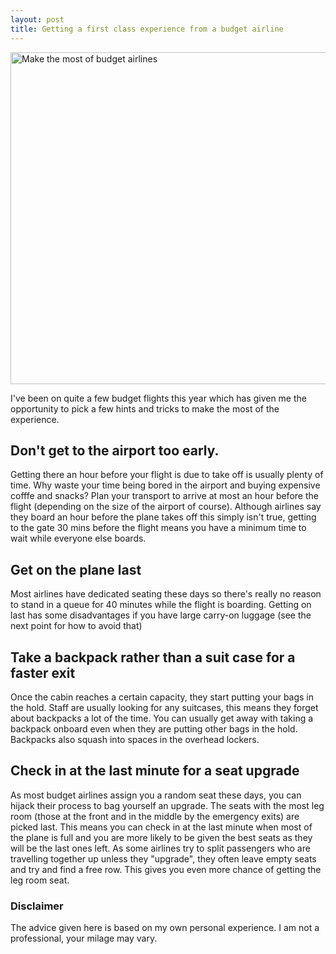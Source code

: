 ```yaml
---
layout: post
title: Getting a first class experience from a budget airline
---
```


<img src="https://s3-eu-west-1.amazonaws.com/matt-reid-images/airport.jpeg" alt="Make the most of budget airlines" height="531" width="800">

I've been on quite a few budget flights this year which has given me the opportunity to pick a few hints and tricks to make the most of the experience.

## Don't get to the airport too early.

Getting there an hour before your flight is due to take off is usually plenty of time. Why waste your time being bored in the airport and buying expensive cofffe and snacks? Plan your transport to arrive at most an hour before the flight (depending on the size of the airport of course). Although airlines say they board an hour before the plane takes off this simply isn't true, getting to the gate 30 mins before the flight means you have a minimum time to wait while everyone else boards.

## Get on the plane last

Most airlines have dedicated seating these days so there's really no reason to stand in a queue for 40 minutes while the flight is boarding. Getting on last has some disadvantages if you have large carry-on luggage (see the next point for how to avoid that)

## Take a backpack rather than a suit case for a faster exit

Once the cabin reaches a certain capacity, they start putting your bags in the hold. Staff are usually looking for any suitcases, this means they forget about backpacks a lot of the time. You can usually get away with taking a backpack onboard even when they are putting other bags in the hold. Backpacks also squash into spaces in the overhead lockers.

## Check in at the last minute for a seat upgrade

As most budget airlines assign you a random seat these days, you can hijack their process to bag yourself an upgrade. The seats with the most leg room (those at the front and in the middle by the emergency exits) are picked last. This means you can check in at the last minute when most of the plane is full and you are more likely to be given the best seats as they will be the last ones left. As some airlines try to split passengers who are travelling together up unless they "upgrade", they often leave empty seats and try and find a free row. This gives you even more chance of getting the leg room seat.

### Disclaimer

The advice given here is based on my own personal experience. I am not a professional, your milage may vary.
